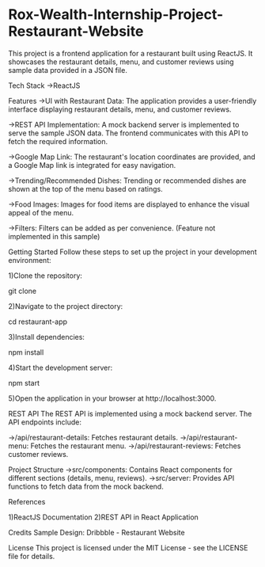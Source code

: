 # Rox-Wealth-Internship-Project-Restaurant-Website

This project is a frontend application for a restaurant built using ReactJS. It showcases the restaurant details, menu, and customer reviews using sample data provided in a JSON file.

Tech Stack
->ReactJS

Features
->UI with Restaurant Data: The application provides a user-friendly interface displaying restaurant details, menu, and customer reviews.

->REST API Implementation: A mock backend server is implemented to serve the sample JSON data. The frontend communicates with this API to fetch the required information.

->Google Map Link: The restaurant's location coordinates are provided, and a Google Map link is integrated for easy navigation.

->Trending/Recommended Dishes: Trending or recommended dishes are shown at the top of the menu based on ratings.

->Food Images: Images for food items are displayed to enhance the visual appeal of the menu.

->Filters: Filters can be added as per convenience. (Feature not implemented in this sample)

Getting Started
Follow these steps to set up the project in your development environment:

1)Clone the repository:

git clone <repository-url>

2)Navigate to the project directory:

cd restaurant-app

3)Install dependencies:

npm install

4)Start the development server:

npm start

5)Open the application in your browser at http://localhost:3000.

REST API
The REST API is implemented using a mock backend server. The API endpoints include:

->/api/restaurant-details: Fetches restaurant details.
->/api/restaurant-menu: Fetches the restaurant menu.
->/api/restaurant-reviews: Fetches customer reviews.

Project Structure
->src/components: Contains React components for different sections (details, menu, reviews).
->src/server: Provides API functions to fetch data from the mock backend.

References

1)ReactJS Documentation
2)REST API in React Application

Credits
Sample Design: Dribbble - Restaurant Website

License
This project is licensed under the MIT License - see the LICENSE file for details.
